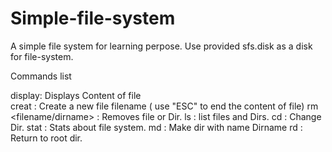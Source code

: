 # Simple-file-system
A simple file system for learning perpose.
Use provided sfs.disk as a disk for file-system.

Commands list

display: Displays Content of file </br>
creat <filename> : Create a new file filename ( use "ESC" to end the content of file) 
rm <filename/dirname> : Removes file or Dir. 
ls : list files and Dirs. 
cd : Change Dir.
stat : Stats about file system. 
md <Dirname> : Make dir with name Dirname 
rd  : Return to root dir. 
  


